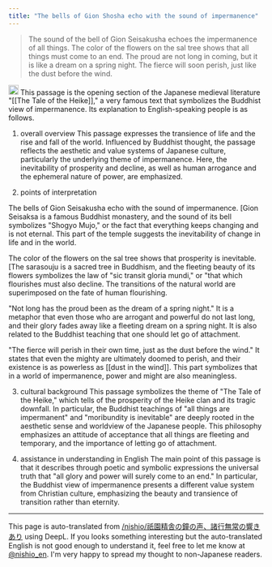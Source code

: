 ```yaml
---
title: "The bells of Gion Shosha echo with the sound of impermanence"
---
```


> The sound of the bell of Gion Seisakusha echoes the impermanence of all things. The color of the flowers on the sal tree shows that all things must come to an end. The proud are not long in coming, but it is like a dream on a spring night. The fierce will soon perish, just like the dust before the wind.

<img src='https://scrapbox.io/api/pages/nishio-en/gpt/icon' alt='gpt.icon' height="19.5"/>
This passage is the opening section of the Japanese medieval literature "[[The Tale of the Heike]]," a very famous text that symbolizes the Buddhist view of impermanence. Its explanation to English-speaking people is as follows.

1. overall overview
This passage expresses the transience of life and the rise and fall of the world. Influenced by Buddhist thought, the passage reflects the aesthetic and value systems of Japanese culture, particularly the underlying theme of impermanence. Here, the inevitability of prosperity and decline, as well as human arrogance and the ephemeral nature of power, are emphasized.

2. points of interpretation

The bells of Gion Seisakusha echo with the sound of impermanence.
[Gion Seisaksa is a famous Buddhist monastery, and the sound of its bell symbolizes "Shogyo Mujo," or the fact that everything keeps changing and is not eternal. This part of the temple suggests the inevitability of change in life and in the world.

The color of the flowers on the sal tree shows that prosperity is inevitable.
[The sarasouju is a sacred tree in Buddhism, and the fleeting beauty of its flowers symbolizes the law of "sic transit gloria mundi," or "that which flourishes must also decline. The transitions of the natural world are superimposed on the fate of human flourishing.

"Not long has the proud been as the dream of a spring night."
It is a metaphor that even those who are arrogant and powerful do not last long, and their glory fades away like a fleeting dream on a spring night. It is also related to the Buddhist teaching that one should let go of attachment.

"The fierce will perish in their own time, just as the dust before the wind."
It states that even the mighty are ultimately doomed to perish, and their existence is as powerless as [[dust in the wind]]. This part symbolizes that in a world of impermanence, power and might are also meaningless.

3. cultural background
This passage symbolizes the theme of "The Tale of the Heike," which tells of the prosperity of the Heike clan and its tragic downfall. In particular, the Buddhist teachings of "all things are impermanent" and "moribundity is inevitable" are deeply rooted in the aesthetic sense and worldview of the Japanese people. This philosophy emphasizes an attitude of acceptance that all things are fleeting and temporary, and the importance of letting go of attachment.

4. assistance in understanding in English
The main point of this passage is that it describes through poetic and symbolic expressions the universal truth that "all glory and power will surely come to an end." In particular, the Buddhist view of impermanence presents a different value system from Christian culture, emphasizing the beauty and transience of transition rather than eternity.


---
This page is auto-translated from [/nishio/祇園精舎の鐘の声、諸行無常の響きあり](https://scrapbox.io/nishio/祇園精舎の鐘の声、諸行無常の響きあり) using DeepL. If you looks something interesting but the auto-translated English is not good enough to understand it, feel free to let me know at [@nishio_en](https://twitter.com/nishio_en). I'm very happy to spread my thought to non-Japanese readers.